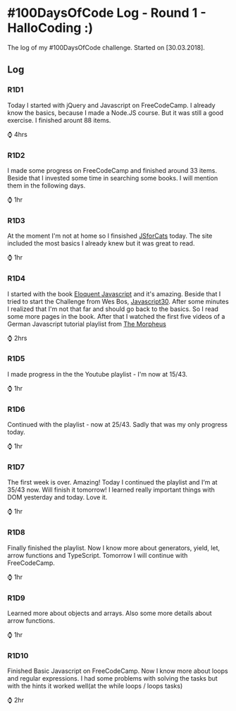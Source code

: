 # #100DaysOfCode Log - Round 1 - HalloCoding :)

The log of my #100DaysOfCode challenge. Started on [30.03.2018]. 


## Log

### R1D1 
Today I started with jQuery and Javascript on FreeCodeCamp. I already know the basics, because I made a Node.JS course. But it was still a good exercise. I finished arount 88 items. 

⌚ 4hrs

### R1D2
I made some progress on FreeCodeCamp and finished around 33 items. Beside that I invested some time in searching some books. I will mention them in the following days.

⌚ 1hr


### R1D3

At the moment I'm not at home so I finsished [JSforCats](http://jsforcats.com) today. The site included the most basics I already knew but it was great to read.

⌚ 1hr

### R1D4

I started with the book [Eloquent Javascript](https://eloquentjavascript.net) and it's amazing. Beside that I tried to start the Challenge from Wes Bos, [Javascript30](https://javascript30.com). After some minutes I realized that I'm not that far and should go back to the basics. So I read some more pages in the book.
After that I watched the first five videos of a German Javascript tutorial playlist from [The Morpheus](https://www.youtube.com/playlist?list=PLNmsVeXQZj7qOfMI2ZNk-LXUAiXKrwDIi)

⌚ 2hrs

### R1D5

I made progress in the the Youtube playlist - I'm now at 15/43. 

⌚ 1hr

### R1D6

Continued with the playlist - now at 25/43. Sadly that was my only progress today.

⌚ 1hr

### R1D7

The first week is over. Amazing! Today I continued the playlist and I‘m at 35/43 now. Will finish it tomorrow! I learned really important things with DOM yesterday and today. Love it.

⌚ 1hr

### R1D8

Finally finished the playlist. Now I know more about generators, yield, let, arrow functions and TypeScript. Tomorrow I will continue with FreeCodeCamp.

⌚ 1hr

### R1D9
Learned more about objects and arrays. Also some more details about arrow functions. 

⌚ 1hr

### R1D10
Finished Basic Javascript on FreeCodeCamp. Now I know more about loops and regular expressions. I had some problems with solving the tasks but with the hints it worked well(at the while loops / loops tasks)

⌚ 2hr


